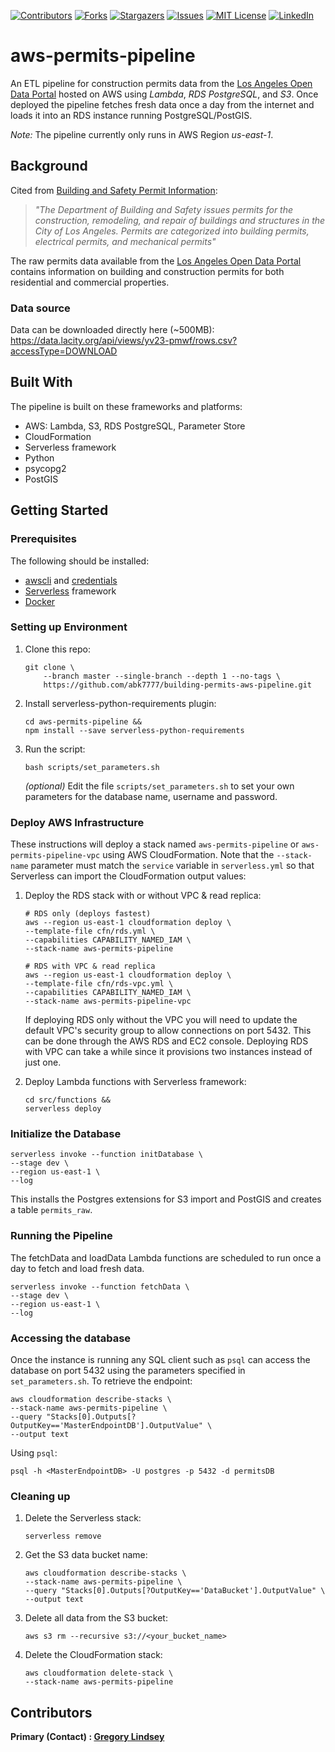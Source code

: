 [![Contributors][contributors-shield]][contributors-url]
[![Forks][forks-shield]][forks-url]
[![Stargazers][stars-shield]][stars-url]
[![Issues][issues-shield]][issues-url]
[![MIT License][license-shield]][license-url]
[![LinkedIn][linkedin-shield]][linkedin-url]

aws-permits-pipeline
==============================

An ETL pipeline for construction permits data from the [Los Angeles Open Data Portal](https://data.lacity.org/) hosted on AWS using  *Lambda*, *RDS PostgreSQL*, and *S3*. Once deployed the pipeline fetches fresh data once a day from the internet and loads it into an RDS instance running PostgreSQL/PostGIS. 

*Note:* The pipeline currently only runs in AWS Region *us-east-1*.

## Background
Cited from [Building and Safety Permit Information](https://data.lacity.org/A-Prosperous-City/Building-and-Safety-Permit-Information-Old/yv23-pmwf):<br>
>*"The Department of Building and Safety issues permits for the construction, remodeling, and repair of buildings and structures in the City of Los Angeles. Permits are categorized into building permits, electrical permits, and mechanical permits"*

The raw permits data available from the [Los Angeles Open Data Portal](https://data.lacity.org/) contains information on building and construction permits for both residential and commercial properties. 

### Data source
Data can be downloaded directly here (~500MB):<br>
https://data.lacity.org/api/views/yv23-pmwf/rows.csv?accessType=DOWNLOAD

## Built With
The pipeline is built on these frameworks and platforms:
* AWS: Lambda, S3, RDS PostgreSQL, Parameter Store
* CloudFormation
* Serverless framework
* Python
* psycopg2
* PostGIS

## Getting Started

### Prerequisites
The following should be installed:
* [awscli](https://docs.aws.amazon.com/cli/latest/userguide/install-cliv2.html) and [credentials](https://docs.aws.amazon.com/cli/latest/userguide/cli-chap-configure.html)
* [Serverless](https://www.serverless.com/framework/docs/getting-started/) framework
* [Docker](https://docs.docker.com/get-docker/)

### Setting up Environment
1. Clone this repo:
   ```
   git clone \
       --branch master --single-branch --depth 1 --no-tags \
       https://github.com/abk7777/building-permits-aws-pipeline.git
   ```

2. Install serverless-python-requirements plugin:
   ```
   cd aws-permits-pipeline &&
   npm install --save serverless-python-requirements
   ```
3. Run the script:
   ```
   bash scripts/set_parameters.sh
   ```
   *(optional)* Edit the file `scripts/set_parameters.sh` to set your own parameters for the database name, username and password.

### Deploy AWS Infrastructure
These instructions will deploy a stack named `aws-permits-pipeline` or `aws-permits-pipeline-vpc` using AWS CloudFormation. Note that the `--stack-name` parameter must match the `service` variable in `serverless.yml` so that Serverless can import the CloudFormation output values:

1. Deploy the RDS stack with or without VPC & read replica:
   
   ```
   # RDS only (deploys fastest)
   aws --region us-east-1 cloudformation deploy \
   --template-file cfn/rds.yml \
   --capabilities CAPABILITY_NAMED_IAM \
   --stack-name aws-permits-pipeline
   ```
   ```
   # RDS with VPC & read replica
   aws --region us-east-1 cloudformation deploy \
   --template-file cfn/rds-vpc.yml \
   --capabilities CAPABILITY_NAMED_IAM \
   --stack-name aws-permits-pipeline-vpc
   ```
   If deploying RDS only without the VPC you will need to update the default VPC's security group to allow connections on port 5432. This can be done through the AWS RDS and EC2 console. Deploying RDS with VPC can take a while since it provisions two instances instead of just one.

2. Deploy Lambda functions with Serverless framework:
   ```
   cd src/functions &&
   serverless deploy
   ```

### Initialize the Database
   ```
   serverless invoke --function initDatabase \
   --stage dev \
   --region us-east-1 \
   --log
   ```
   This installs the Postgres extensions for S3 import and PostGIS and creates a table `permits_raw`.

### Running the Pipeline
   The fetchData and loadData Lambda functions are scheduled to run once a day to fetch and load fresh data.
   ```
   serverless invoke --function fetchData \
   --stage dev \
   --region us-east-1 \
   --log
   ```

### Accessing the database
Once the instance is running any SQL client such as `psql` can access the database on port 5432 using the parameters specified in `set_parameters.sh`. To retrieve the endpoint:
   
   ```
   aws cloudformation describe-stacks \
   --stack-name aws-permits-pipeline \
   --query "Stacks[0].Outputs[?OutputKey=='MasterEndpointDB'].OutputValue" \
   --output text
   ```

   Using `psql`:
   ```
   psql -h <MasterEndpointDB> -U postgres -p 5432 -d permitsDB
   ```

### Cleaning up
1. Delete the Serverless stack:
   ```
   serverless remove
   ```
   
2. Get the S3 data bucket name:
   ```
   aws cloudformation describe-stacks \
   --stack-name aws-permits-pipeline \
   --query "Stacks[0].Outputs[?OutputKey=='DataBucket'].OutputValue" \
   --output text
   ```
   
3. Delete all data from the S3 bucket:
   ```
   aws s3 rm --recursive s3://<your_bucket_name>
   ```
4. Delete the CloudFormation stack:
   ```
   aws cloudformation delete-stack \
   --stack-name aws-permits-pipeline
   ```
   
## Contributors

**Primary (Contact) : [Gregory Lindsey](https://github.com/gclindsey)**

[contributors-shield]: https://img.shields.io/github/contributors/abk7777/building-permits-aws-pipeline.svg?style=flat-square
[contributors-url]: https://github.com/abk7777/building-permits-aws-pipeline/graphs/contributors
[forks-shield]: https://img.shields.io/github/forks/abk7777/building-permits-aws-pipeline.svg?style=flat-square
[forks-url]: https://github.com/abk7777/building-permits-aws-pipeline/network/members
[stars-shield]: https://img.shields.io/github/stars/abk7777/building-permits-aws-pipeline.svg?style=flat-square
[stars-url]: https://github.com/abk7777/building-permits-aws-pipeline/stargazers
[issues-shield]: https://img.shields.io/github/issues/abk7777/building-permits-aws-pipeline.svg?style=flat-square
[issues-url]: https://github.com/abk7777/building-permits-aws-pipeline/issues
[license-shield]: https://img.shields.io/github/license/abk7777/building-permits-aws-pipeline.svg?style=flat-square
[license-url]: https://github.com/abk7777/building-permits-aws-pipeline/blob/master/LICENSE
[linkedin-shield]: https://img.shields.io/badge/-LinkedIn-black.svg?style=flat-square&logo=linkedin&colorB=555
[linkedin-url]: https://linkedin.com/in/gregory-lindsey/
